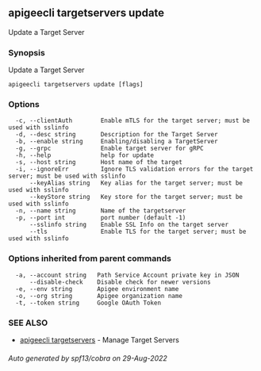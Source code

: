 ## apigeecli targetservers update

Update a Target Server

### Synopsis

Update a Target Server

```
apigeecli targetservers update [flags]
```

### Options

```
  -c, --clientAuth        Enable mTLS for the target server; must be used with sslinfo
  -d, --desc string       Description for the Target Server
  -b, --enable string     Enabling/disabling a TargetServer
  -g, --grpc              Enable target server for gRPC
  -h, --help              help for update
  -s, --host string       Host name of the target
  -i, --ignoreErr         Ignore TLS validation errors for the target server; must be used with sslinfo
      --keyAlias string   Key alias for the target server; must be used with sslinfo
      --keyStore string   Key store for the target server; must be used with sslinfo
  -n, --name string       Name of the targetserver
  -p, --port int          port number (default -1)
      --sslinfo string    Enable SSL Info on the target server
      --tls               Enable TLS for the target server; must be used with sslinfo
```

### Options inherited from parent commands

```
  -a, --account string   Path Service Account private key in JSON
      --disable-check    Disable check for newer versions
  -e, --env string       Apigee environment name
  -o, --org string       Apigee organization name
  -t, --token string     Google OAuth Token
```

### SEE ALSO

* [apigeecli targetservers](apigeecli_targetservers.md)	 - Manage Target Servers

###### Auto generated by spf13/cobra on 29-Aug-2022
